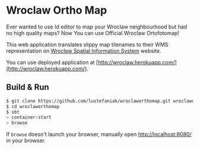 # Wroclaw Ortho Map #

Ever wanted to use Id editor to map your Wroclaw neighbourhood but had no high quality maps? Now You can use Official Wroclaw Ortofotomap!

This web application translates slippy map tilenames to their WMS representation on [Wrocław Spatial Information System](http://geoportal.wroclaw.pl) website.

You can use deployed application at [http://wroclaw.herokuapp.com/](http://wroclaw.herokuapp.com/).

## Build & Run ##

```sh
$ git clone https://github.com/lustefaniak/wroclaworthomap.git wroclaworthomap
$ cd wroclaworthomap
$ sbt
> container:start
> browse
```

If `browse` doesn't launch your browser, manually open [http://localhost:8080/](http://localhost:8080/) in your browser.
